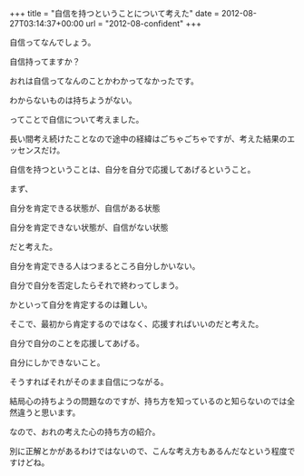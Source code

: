 +++
title = "自信を持つということについて考えた"
date = 2012-08-27T03:14:37+00:00
url = "2012-08-confident"
+++

自信ってなんでしょう。
  
自信持ってますか？ 

おれは自信ってなんのことかわかってなかったです。
  
わからないものは持ちようがない。
  
ってことで自信について考えました。
  
長い間考え続けたことなので途中の経緯はごちゃごちゃですが、考えた結果のエッセンスだけ。 

自信を持つということは、自分を自分で応援してあげるということ。 

まず、
  
自分を肯定できる状態が、自信がある状態
  
自分を肯定できない状態が、自信がない状態
  
だと考えた。 

自分を肯定できる人はつまるところ自分しかいない。
  
自分で自分を否定したらそれで終わってしまう。
  
かといって自分を肯定するのは難しい。
  
そこで、最初から肯定するのではなく、応援すればいいのだと考えた。
  
自分で自分のことを応援してあげる。
  
自分にしかできないこと。
  
そうすればそれがそのまま自信につながる。 

結局心の持ちようの問題なのですが、持ち方を知っているのと知らないのでは全然違うと思います。
  
なので、おれの考えた心の持ち方の紹介。
  
別に正解とかがあるわけではないので、こんな考え方もあるんだなという程度ですけどね。